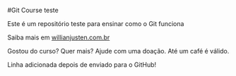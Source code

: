 #Git Course teste

Este é um repositório teste para ensinar como o Git funciona

Saiba mais em [willianjusten.com.br](http://git-scm.com)

Gostou do curso? Quer mais? Ajude com uma doação. Até um café é válido.

Linha adicionada depois de enviado para o GitHub!
